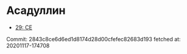 # Асадуллин
- [29: CE](29.md)

Commit: 2843c8ce6d6ed1d8174d28d00cfefec82683d193
 fetched at: 20201117-174708
